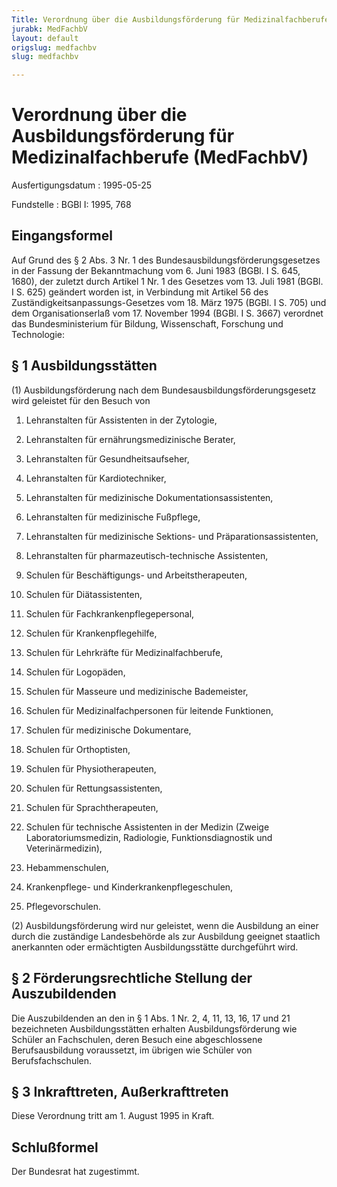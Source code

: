 ```yaml
---
Title: Verordnung über die Ausbildungsförderung für Medizinalfachberufe
jurabk: MedFachbV
layout: default
origslug: medfachbv
slug: medfachbv

---
```


# Verordnung über die Ausbildungsförderung für Medizinalfachberufe (MedFachbV)

Ausfertigungsdatum
:   1995-05-25

Fundstelle
:   BGBl I: 1995, 768



## Eingangsformel

Auf Grund des § 2 Abs. 3 Nr. 1 des Bundesausbildungsförderungsgesetzes
in der Fassung der Bekanntmachung vom 6. Juni 1983 (BGBl. I S. 645,
1680), der zuletzt durch Artikel 1 Nr. 1 des Gesetzes vom 13. Juli
1981 (BGBl. I S. 625) geändert worden ist, in Verbindung mit Artikel
56 des Zuständigkeitsanpassungs-Gesetzes vom 18. März 1975 (BGBl. I S.
705) und dem Organisationserlaß vom 17. November 1994 (BGBl. I S.
3667) verordnet das Bundesministerium für Bildung, Wissenschaft,
Forschung und Technologie:


## § 1 Ausbildungsstätten

(1) Ausbildungsförderung nach dem Bundesausbildungsförderungsgesetz
wird geleistet für den Besuch von

1.  Lehranstalten für Assistenten in der Zytologie,


2.  Lehranstalten für ernährungsmedizinische Berater,


3.  Lehranstalten für Gesundheitsaufseher,


4.  Lehranstalten für Kardiotechniker,


5.  Lehranstalten für medizinische Dokumentationsassistenten,


6.  Lehranstalten für medizinische Fußpflege,


7.  Lehranstalten für medizinische Sektions- und Präparationsassistenten,


8.  Lehranstalten für pharmazeutisch-technische Assistenten,


9.  Schulen für Beschäftigungs- und Arbeitstherapeuten,


10. Schulen für Diätassistenten,


11. Schulen für Fachkrankenpflegepersonal,


12. Schulen für Krankenpflegehilfe,


13. Schulen für Lehrkräfte für Medizinalfachberufe,


14. Schulen für Logopäden,


15. Schulen für Masseure und medizinische Bademeister,


16. Schulen für Medizinalfachpersonen für leitende Funktionen,


17. Schulen für medizinische Dokumentare,


18. Schulen für Orthoptisten,


19. Schulen für Physiotherapeuten,


20. Schulen für Rettungsassistenten,


21. Schulen für Sprachtherapeuten,


22. Schulen für technische Assistenten in der Medizin (Zweige
    Laboratoriumsmedizin, Radiologie, Funktionsdiagnostik und
    Veterinärmedizin),


23. Hebammenschulen,


24. Krankenpflege- und Kinderkrankenpflegeschulen,


25. Pflegevorschulen.




(2) Ausbildungsförderung wird nur geleistet, wenn die Ausbildung an
einer durch die zuständige Landesbehörde als zur Ausbildung geeignet
staatlich anerkannten oder ermächtigten Ausbildungsstätte durchgeführt
wird.


## § 2 Förderungsrechtliche Stellung der Auszubildenden

Die Auszubildenden an den in § 1 Abs. 1 Nr. 2, 4, 11, 13, 16, 17 und
21 bezeichneten Ausbildungsstätten erhalten Ausbildungsförderung wie
Schüler an Fachschulen, deren Besuch eine abgeschlossene
Berufsausbildung voraussetzt, im übrigen wie Schüler von
Berufsfachschulen.


## § 3 Inkrafttreten, Außerkrafttreten

Diese Verordnung tritt am 1. August 1995 in Kraft.


## Schlußformel

Der Bundesrat hat zugestimmt.


